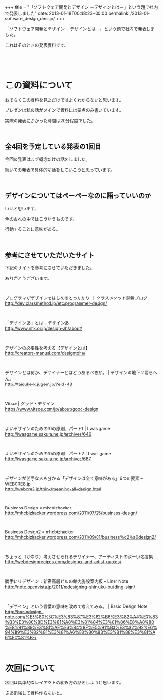 +++
title = "「ソフトウェア開発とデザイン －デザインとは－」という題で社内で発表しました"
date: 2013-01-18T00:48:23+00:00
permalink: /2013-01-software_design_design/
+++
&nbsp;

「ソフトウェア開発とデザイン －デザインとは－」という題で社内で発表しました。

これはそのときの発表資料です。

&nbsp;



&nbsp;

# この資料について

おそらくこの資料を見ただけではよくわからないと思います。

プレゼンは私の話がメインで資料には要点のみ書いています。

実際の発表にかかった時間は20分程度でした。

&nbsp;

## 全4回を予定している発表の1回目

今回の発表はまず概念だけの話をしました。

続いての発表で具体的な話をしていこうと思っています。

&nbsp;

## デザインについてはペーペーなのに語っていいのか

いいと思います。

今のおれの中ではこういうものです。

行動することに意味がある。

&nbsp;

## 参考にさせていただいたサイト

下記のサイトを参考にさせていただきました。

ありがとうございます。

&nbsp;

プログラマがデザインをはじめるとっかかり ｜ クラスメソッド開発ブログ  
<http://dev.classmethod.jp/etc/programmer-design/>

&nbsp;

「デザインあ」とは &#8211; デザインあ  
<http://www.nhk.or.jp/design-ah/about/>

&nbsp;

デザインの必要性を考える【デザインとは】  
<http://creators-manual.com/designtoha/>

&nbsp;

デザインとは何か、デザイナーとはどうあるべきか。 | デザインの地下２階らへん。  
<http://taisuke-k.jugem.jp/?eid=43>

&nbsp;

Vitsœ | グッド・デザイン  
<https://www.vitsoe.com/jp/about/good-design>

&nbsp;

よいデザインのための10の原則、パート1 | I was game  
http://iwasgame.sakura.ne.jp/archives/646

&nbsp;

よいデザインのための10の原則、パート2 | I was game  
http://iwasgame.sakura.ne.jp/archives/667

&nbsp;

デザインが苦手な人も分かる「デザインは全て意味がある」6つの要素 &#8211; WEBCRE8.jp  
<http://webcre8.jp/think/meaning-all-design.html>

&nbsp;

Business Design « mhcbizhacker  
http://mhcbizhacker.wordpress.com/2011/07/25/business-design/

&nbsp;

Business Design2 « mhcbizhacker  
http://mhcbizhacker.wordpress.com/2011/09/01/business%c2%a0design2/

&nbsp;

ちょっと（かなり）考えさせられるデザイナー、アーティストの深ーい名言集  
<http://webdesignrecipes.com/designer-and-artist-quotes/>

&nbsp;

勝手にリデザイン：新宿高層ビルの館内施設案内板 &#8211; Liner Note  
<http://note.openvista.jp/2011/redesigning-shinjuku-building-sign/>

&nbsp;

「デザイン」という言葉の意味を改めて考えてみる。 | Basic Design Note  
<http://basicdesign-note.com/%E3%80%8C%E3%83%87%E3%82%B6%E3%82%A4%E3%83%B3%E3%80%8D%E3%81%A8%E3%81%84%E3%81%86%E8%A8%80%E8%91%89%E3%81%AE%E6%84%8F%E5%91%B3%E3%82%92%E6%94%B9%E3%82%81%E3%81%A6%E8%80%83%E3%81%88%E3%81%A6%E3%81%BF/>

&nbsp;

# 次回について

次回は具体的なレイアウトの組み方の話をしようと思います。

さあ勉強して資料作らないと。
